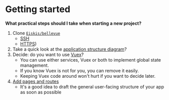 
# Getting started

**What practical steps should I take when starting a new project?**

1. Clone [`Eiskis/bellevue`](https://github.com/Eiskis/bellevue)
	- [SSH](git@github.com:Eiskis/bellevue.git)
	- [HTTPS](https://github.com/Eiskis/bellevue.git))
2. Take a quick look at the [application structure diagram](../app/overview.md)?
3. Decide: do you want to use [Vuex](../app/vuex.md)?
	- You can use either services, Vuex or both to implement global state management.
	- If you know Vuex is not for you, you can remove it easily.
	- Keeping Vuex code around won't hurt if you want to decide later.
4. [Add pages and routes](../ui/routing.md)
	- It's a good idea to draft the general user-facing structure of your app as soon as possible
